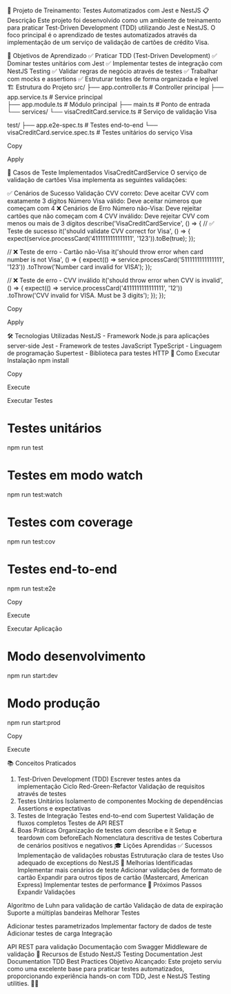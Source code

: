 🧪 Projeto de Treinamento: Testes Automatizados com Jest e NestJS
📋 Descrição
Este projeto foi desenvolvido como um ambiente de treinamento para praticar Test-Driven Development (TDD) utilizando Jest e NestJS. O foco principal é o aprendizado de testes automatizados através da implementação de um serviço de validação de cartões de crédito Visa.

🎯 Objetivos de Aprendizado
✅ Praticar TDD (Test-Driven Development)
✅ Dominar testes unitários com Jest
✅ Implementar testes de integração com NestJS Testing
✅ Validar regras de negócio através de testes
✅ Trabalhar com mocks e assertions
✅ Estruturar testes de forma organizada e legível
🏗️ Estrutura do Projeto
src/
├── app.controller.ts          # Controller principal
├── app.service.ts             # Service principal  
├── app.module.ts              # Módulo principal
├── main.ts                    # Ponto de entrada
└── services/
    └── visaCreditCard.service.ts  # Serviço de validação Visa

test/
├── app.e2e-spec.ts           # Testes end-to-end
└── visaCreditCard.service.spec.ts  # Testes unitários do serviço Visa

Copy

Apply

🧪 Casos de Teste Implementados
VisaCreditCardService
O serviço de validação de cartões Visa implementa as seguintes validações:

✅ Cenários de Sucesso
Validação CVV correto: Deve aceitar CVV com exatamente 3 dígitos
Número Visa válido: Deve aceitar números que começam com 4
❌ Cenários de Erro
Número não-Visa: Deve rejeitar cartões que não começam com 4
CVV inválido: Deve rejeitar CVV com menos ou mais de 3 dígitos
describe('VisaCreditCardService', () => {
  // ✅ Teste de sucesso
  it('should validate CVV correct for Visa', () => {
    expect(service.processCard('4111111111111111', '123')).toBe(true);
  });

  // ❌ Teste de erro - Cartão não-Visa
  it('should throw error when card number is not Visa', () => {
    expect(() => service.processCard('5111111111111111', '123'))
      .toThrow('Number card invalid for VISA');
  });

  // ❌ Teste de erro - CVV inválido
  it('should throw error when CVV is invalid', () => {
    expect(() => service.processCard('4111111111111111', '12'))
      .toThrow('CVV invalid for VISA. Must be 3 digits');
  });
});

Copy

Apply

🛠️ Tecnologias Utilizadas
NestJS - Framework Node.js para aplicações server-side
Jest - Framework de testes JavaScript
TypeScript - Linguagem de programação
Supertest - Biblioteca para testes HTTP
🚀 Como Executar
Instalação
npm install

Copy

Execute

Executar Testes
# Testes unitários
npm run test

# Testes em modo watch
npm run test:watch

# Testes com coverage
npm run test:cov

# Testes end-to-end
npm run test:e2e

Copy

Execute

Executar Aplicação
# Modo desenvolvimento
npm run start:dev

# Modo produção
npm run start:prod

Copy

Execute

📚 Conceitos Praticados
1. Test-Driven Development (TDD)
Escrever testes antes da implementação
Ciclo Red-Green-Refactor
Validação de requisitos através de testes
2. Testes Unitários
Isolamento de componentes
Mocking de dependências
Assertions e expectativas
3. Testes de Integração
Testes end-to-end com Supertest
Validação de fluxos completos
Testes de API REST
4. Boas Práticas
Organização de testes com describe e it
Setup e teardown com beforeEach
Nomenclatura descritiva de testes
Cobertura de cenários positivos e negativos
🎓 Lições Aprendidas
✅ Sucessos
Implementação de validações robustas
Estruturação clara de testes
Uso adequado de exceptions do NestJS
🔧 Melhorias Identificadas
Implementar mais cenários de teste
Adicionar validações de formato de cartão
Expandir para outros tipos de cartão (Mastercard, American Express)
Implementar testes de performance
🔄 Próximos Passos
Expandir Validações

Algoritmo de Luhn para validação de cartão
Validação de data de expiração
Suporte a múltiplas bandeiras
Melhorar Testes

Adicionar testes parametrizados
Implementar factory de dados de teste
Adicionar testes de carga
Integração

API REST para validação
Documentação com Swagger
Middleware de validação
📖 Recursos de Estudo
NestJS Testing Documentation
Jest Documentation
TDD Best Practices
Objetivo Alcançado: Este projeto serviu como uma excelente base para praticar testes automatizados, proporcionando experiência hands-on com TDD, Jest e NestJS Testing utilities. 🎯✨